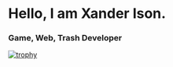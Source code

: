# Hello, I am Xander Ison.
### Game, Web, Trash Developer

[![trophy](https://github-profile-trophy.vercel.app/?username=imxaander&theme=onedark)](https://github.com/imxaander/github-profile-trophy)
